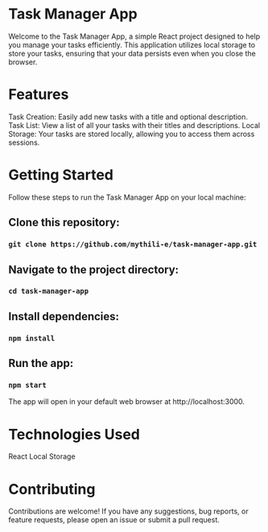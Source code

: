 # Task Manager App

Welcome to the Task Manager App, a simple React project designed to help you manage your tasks efficiently. This application utilizes local storage to store your tasks, ensuring that your data persists even when you close the browser.

# Features
Task Creation: Easily add new tasks with a title and optional description.
Task List: View a list of all your tasks with their titles and descriptions.
Local Storage: Your tasks are stored locally, allowing you to access them across sessions.

# Getting Started
Follow these steps to run the Task Manager App on your local machine:

## Clone this repository:
### `git clone https://github.com/mythili-e/task-manager-app.git`


## Navigate to the project directory:
### `cd task-manager-app`

## Install dependencies:
### `npm install`

## Run the app:
### `npm start`

The app will open in your default web browser at http://localhost:3000.

# Technologies Used
React
Local Storage

# Contributing
Contributions are welcome! If you have any suggestions, bug reports, or feature requests, please open an issue or submit a pull request.